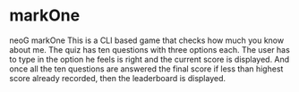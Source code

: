 # markOne
neoG markOne
This is a CLI based game that checks how much you know about me. The quiz has ten questions with three options each. The user has to type in the option he feels is right and the current score is displayed. And once all the ten questions are answered the final score if less than highest score already recorded, then the leaderboard is displayed.
